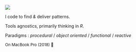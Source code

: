 ![](https://camo.githubusercontent.com/ae2f538d678a8e76c5493d870c59fbf928b14906e41227a07af5bbf3566b5068/68747470733a2f2f696d672e736869656c64732e696f2f62616467652f6c6966656379636c652d6d61747572696e672d626c75652e737667)

I code to find *&* deliver patterns.

Tools agnostics, primarily thinking in *R*.

Paradigms : *procedural* / *object oriented* / *functional* / *reactive*

<span style="font-size:small">On MacBook Pro (2018)  </span>

